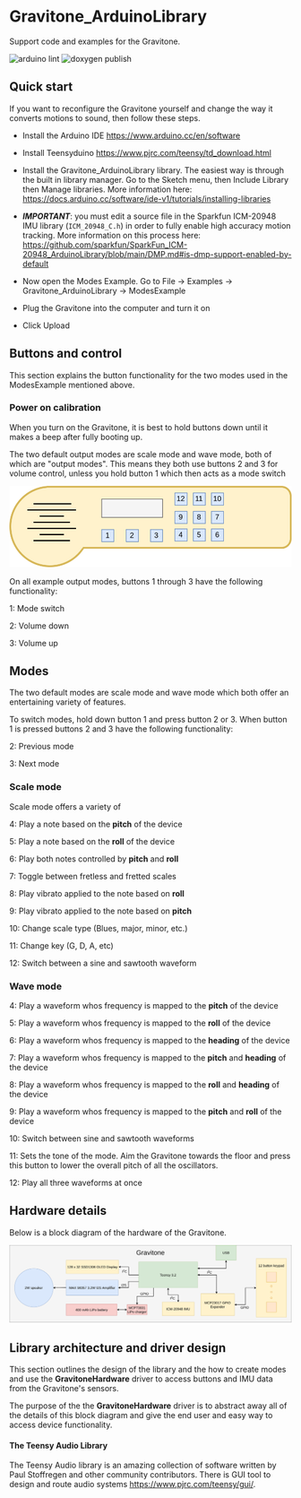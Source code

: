 # Gravitone_ArduinoLibrary

Support code and examples for the Gravitone.

![arduino lint](https://github.com/movetones/Gravitone_ArduinoLibrary/actions/workflows/main.yml/badge.svg)
![doxygen publish](https://github.com/movetones/Gravitone_ArduinoLibrary/actions/workflows/doc-deploy.yml/badge.svg)

## Quick start

If you want to reconfigure the Gravitone yourself and change the way it converts motions to sound, then follow these steps.

- Install the Arduino IDE https://www.arduino.cc/en/software
- Install Teensyduino https://www.pjrc.com/teensy/td_download.html
- Install the Gravitone_ArduinoLibrary library. The easiest way is through the built in library manager. Go to the Sketch menu, then Include Library then Manage libraries. More information here: https://docs.arduino.cc/software/ide-v1/tutorials/installing-libraries

- ***IMPORTANT***: you must edit a source file in the Sparkfun ICM-20948 IMU library (```ICM_20948_C.h```) in order to fully enable high accuracy motion tracking. More information on this process here: https://github.com/sparkfun/SparkFun_ICM-20948_ArduinoLibrary/blob/main/DMP.md#is-dmp-support-enabled-by-default

- Now open the Modes Example. Go to File -> Examples -> Gravitone_ArduinoLibrary -> ModesExample
- Plug the Gravitone into the computer and turn it on
- Click Upload



## Buttons and control

This section explains the button functionality for the two modes used in the ModesExample mentioned above.

### Power on calibration
When you turn on the Gravitone, it is best to hold buttons down until it makes a beep after fully booting up.

The two default output modes are scale mode and wave mode, both of which are "output modes". This means they both use buttons 2 and 3 for volume control, unless you hold button 1 which then acts as a mode switch

<img src='images/button-mapping.png'/>

On all example output modes, buttons 1 through 3 have the following functionality:

1: Mode switch

2: Volume down

3: Volume up

## Modes
The two default modes are scale mode and wave mode which both offer an entertaining variety of features. 

To switch modes, hold down button 1 and press button 2 or 3. When button 1 is pressed buttons 2 and 3 have the following functionality:

2: Previous mode

3: Next mode


### Scale mode
Scale mode offers a variety of 

4: Play a note based on the **pitch** of the device

5: Play a note based on the **roll** of the device

6: Play both notes controlled by **pitch** and **roll** 

7: Toggle between fretless and fretted scales

8: Play vibrato applied to the note based on **roll**

9: Play vibrato applied to the note based on **pitch**

10: Change scale type (Blues, major, minor, etc.)

11: Change key (G, D, A, etc)

12: Switch between a sine and sawtooth waveform


### Wave mode
4: Play a waveform whos frequency is mapped to the **pitch** of the device

5: Play a waveform whos frequency is mapped to the **roll** of the device

6: Play a waveform whos frequency is mapped to the **heading** of the device

7: Play a waveform whos frequency is mapped to the **pitch** and **heading** of the device

8: Play a waveform whos frequency is mapped to the **roll** and **heading** of the device

9: Play a waveform whos frequency is mapped to the **pitch** and **roll** of the device

10: Switch between sine and sawtooth waveforms

11: Sets the tone of the mode. Aim the Gravitone towards the floor and press this button to lower the overall pitch of all the oscillators.

12: Play all three waveforms at once


## Hardware details
Below is a block diagram of the hardware of the Gravitone. 

<img src="images/block-diagram.png"/>


## Library architecture and driver design
This section outlines the design of the library and the how to create modes and use the **GravitoneHardware** driver to access buttons and IMU data from the Gravitone's sensors.

The purpose of the the **GravitoneHardware** driver is to abstract away all of the details of this block diagram and give the end user and easy way to access device functionality.


#### The Teensy Audio Library
The Teensy Audio library is an amazing collection of software written by Paul Stoffregen and other community contributors. There is GUI tool to design and route audio systems https://www.pjrc.com/teensy/gui/. 
